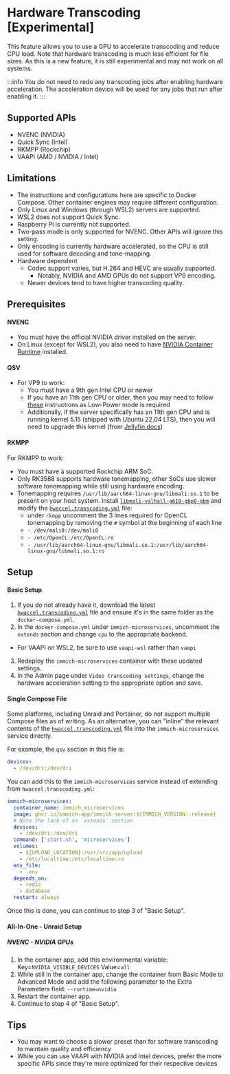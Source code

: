 # Hardware Transcoding [Experimental]

This feature allows you to use a GPU to accelerate transcoding and reduce CPU load.
Note that hardware transcoding is much less efficient for file sizes.
As this is a new feature, it is still experimental and may not work on all systems.

:::info
You do not need to redo any transcoding jobs after enabling hardware acceleration. The acceleration device will be used for any jobs that run after enabling it.
:::

## Supported APIs

- NVENC (NVIDIA)
- Quick Sync (Intel)
- RKMPP (Rockchip)
- VAAPI (AMD / NVIDIA / Intel)

## Limitations

- The instructions and configurations here are specific to Docker Compose. Other container engines may require different configuration.
- Only Linux and Windows (through WSL2) servers are supported.
- WSL2 does not support Quick Sync.
- Raspberry Pi is currently not supported.
- Two-pass mode is only supported for NVENC. Other APIs will ignore this setting.
- Only encoding is currently hardware accelerated, so the CPU is still used for software decoding and tone-mapping.
- Hardware dependent
  - Codec support varies, but H.264 and HEVC are usually supported.
    - Notably, NVIDIA and AMD GPUs do not support VP9 encoding.
  - Newer devices tend to have higher transcoding quality.

## Prerequisites

#### NVENC

- You must have the official NVIDIA driver installed on the server.
- On Linux (except for WSL2), you also need to have [NVIDIA Container Runtime][nvcr] installed.

#### QSV

- For VP9 to work:
  - You must have a 9th gen Intel CPU or newer
  - If you have an 11th gen CPU or older, then you may need to follow [these][jellyfin-lp] instructions as Low-Power mode is required
  - Additionally, if the server specifically has an 11th gen CPU and is running kernel 5.15 (shipped with Ubuntu 22.04 LTS), then you will need to upgrade this kernel (from [Jellyfin docs][jellyfin-kernel-bug])

#### RKMPP

For RKMPP to work:

- You must have a supported Rockchip ARM SoC.
- Only RK3588 supports hardware tonemapping, other SoCs use slower software tonemapping while still using hardware encoding.
- Tonemapping requires `/usr/lib/aarch64-linux-gnu/libmali.so.1` to be present on your host system. Install [`libmali-valhall-g610-g6p0-gbm`][libmali-rockchip] and modify the [`hwaccel.transcoding.yml`][hw-file] file:
  - under `rkmpp` uncomment the 3 lines required for OpenCL tonemapping by removing the `#` symbol at the beginning of each line
  - `- /dev/mali0:/dev/mali0`
  - `- /etc/OpenCL:/etc/OpenCL:ro`
  - `- /usr/lib/aarch64-linux-gnu/libmali.so.1:/usr/lib/aarch64-linux-gnu/libmali.so.1:ro`

## Setup

#### Basic Setup

1. If you do not already have it, download the latest [`hwaccel.transcoding.yml`][hw-file] file and ensure it's in the same folder as the `docker-compose.yml`.
2. In the `docker-compose.yml` under `immich-microservices`, uncomment the `extends` section and change `cpu` to the appropriate backend.

- For VAAPI on WSL2, be sure to use `vaapi-wsl` rather than `vaapi`

3. Redeploy the `immich-microservices` container with these updated settings.
4. In the Admin page under `Video transcoding settings`, change the hardware acceleration setting to the appropriate option and save.

#### Single Compose File

Some platforms, including Unraid and Portainer, do not support multiple Compose files as of writing. As an alternative, you can "inline" the relevant contents of the [`hwaccel.transcoding.yml`][hw-file] file into the `immich-microservices` service directly.

For example, the `qsv` section in this file is:

```yaml
devices:
  - /dev/dri:/dev/dri
```

You can add this to the `immich-microservices` service instead of extending from `hwaccel.transcoding.yml`:

```yaml
immich-microservices:
  container_name: immich_microservices
  image: ghcr.io/immich-app/immich-server:${IMMICH_VERSION:-release}
  # Note the lack of an `extends` section
  devices:
    - /dev/dri:/dev/dri
  command: ['start.sh', 'microservices']
  volumes:
    - ${UPLOAD_LOCATION}:/usr/src/app/upload
    - /etc/localtime:/etc/localtime:ro
  env_file:
    - .env
  depends_on:
    - redis
    - database
  restart: always
```

Once this is done, you can continue to step 3 of "Basic Setup".

#### All-In-One - Unraid Setup

##### NVENC - NVIDIA GPUs

1. In the container app, add this environmental variable: Key=`NVIDIA_VISIBLE_DEVICES` Value=`all`
2. While still in the container app, change the container from Basic Mode to Advanced Mode and add the following parameter to the Extra Parameters field: `--runtime=nvidia`
3. Restart the container app.
4. Continue to step 4 of "Basic Setup".

## Tips

- You may want to choose a slower preset than for software transcoding to maintain quality and efficiency
- While you can use VAAPI with NVIDIA and Intel devices, prefer the more specific APIs since they're more optimized for their respective devices

[hw-file]: https://github.com/immich-app/immich/releases/latest/download/hwaccel.transcoding.yml
[nvcr]: https://github.com/NVIDIA/nvidia-container-runtime/
[jellyfin-lp]: https://jellyfin.org/docs/general/administration/hardware-acceleration/intel/#configure-and-verify-lp-mode-on-linux
[jellyfin-kernel-bug]: https://jellyfin.org/docs/general/administration/hardware-acceleration/intel/#known-issues-and-limitations
[libmali-rockchip]: https://github.com/tsukumijima/libmali-rockchip/releases
